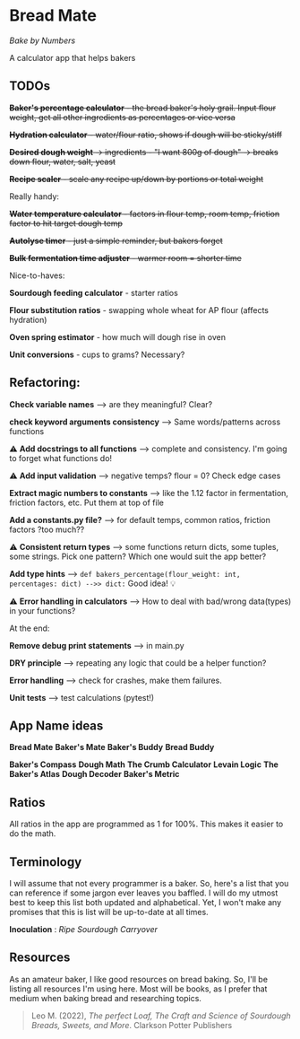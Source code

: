 # Bread Mate

*Bake by Numbers*

A calculator app that helps bakers

## TODOs

~~**Baker's percentage calculator** - the bread baker's holy grail. Input flour weight, get all other ingredients as percentages or vice versa~~

~~**Hydration calculator** - water/flour ratio, shows if dough will be sticky/stiff~~

~~**Desired dough weight** → ingredients - "I want 800g of dough" → breaks down flour, water, salt, yeast~~

~~**Recipe scaler** - scale any recipe up/down by portions or total weight~~

Really handy:

~~**Water temperature calculator** - factors in flour temp, room temp, friction factor to hit target dough temp~~

~~**Autolyse timer** - just a simple reminder, but bakers forget~~

~~**Bulk fermentation time adjuster** - warmer room = shorter time~~

Nice-to-haves:

**Sourdough feeding calculator** - starter ratios

**Flour substitution ratios** - swapping whole wheat for AP flour (affects hydration)

**Oven spring estimator** - how much will dough rise in oven

**Unit conversions** - cups to grams? Necessary?

## Refactoring:

**Check variable names** --> are they meaningful? Clear?

**check keyword arguments consistency** --> Same words/patterns across functions

⚠️ **Add docstrings to all functions** --> complete and consistency. I'm going to forget what functions do!

⚠️ **Add input validation** --> negative temps? flour = 0? Check edge cases

**Extract magic numbers to constants** --> like the 1.12 factor in fermentation, friction factors, etc. Put them at top of file

**Add a constants.py file?** --> for default temps, common ratios, friction factors ?too much??

⚠️ **Consistent return types** --> some functions return dicts, some tuples, some strings. Pick one pattern? Which one would suit the app better?

**Add type hints** --> `def bakers_percentage(flour_weight: int, percentages: dict) -->> dict:` Good idea! 💡

⚠️ **Error handling in calculators** --> How to deal with bad/wrong data(types) in your functions?

At the end:

**Remove debug print statements** --> in main.py

**DRY principle** --> repeating any logic that could be a helper function?

**Error handling** --> check for crashes, make them failures.

**Unit tests** --> test calculations (pytest!)




## App Name ideas

**Bread Mate**
**Baker's Mate**
**Baker's Buddy**
**Bread Buddy**

**Baker's Compass**
**Dough Math**
**The Crumb Calculator**
**Levain Logic**
**The Baker's Atlas**
**Dough Decoder**
**Baker's Metric**



## Ratios

All ratios in the app are programmed as 1 for 100%. This makes it easier to do the math.

## Terminology

I will assume that not every programmer is a baker. So, here's a list that you can reference if some jargon ever leaves you baffled.
I will do my utmost best to keep this list both updated and alphabetical. Yet, I won't make any promises that this is list will be up-to-date at all times.

**Inoculation**
: *Ripe Sourdough Carryover*



## Resources

As an amateur baker, I like good resources on bread baking. So, I'll be listing all resources I'm using here. Most will be books, as I prefer that medium when baking bread and researching topics.

> Leo M. (2022), *The perfect Loaf, The Craft and Science of Sourdough Breads, Sweets, and More*. Clarkson Potter Publishers